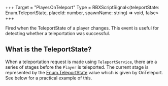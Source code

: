 +++
Target = "Player.OnTeleport"
Type = RBXScriptSignal<(teleportState: Enum.TeleportState, placeId: number, spawnName: string) => void, false>
+++

Fired when the TeleportState of a player changes. This event is useful for detecting whether a teleportation was successful.## What is the TeleportState?When a teleportation request is made using `TeleportService`, there are a series of stages before the `Player` is teleported. The current stage is represented by the [Enum.TeleportState](https://developer.roblox.com/search#stq=TeleportState) value which is given by OnTeleport. See below for a practical example of this.